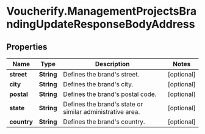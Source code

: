 # Voucherify.ManagementProjectsBrandingUpdateResponseBodyAddress

## Properties

Name | Type | Description | Notes
------------ | ------------- | ------------- | -------------
**street** | **String** | Defines the brand&#39;s street. | [optional] 
**city** | **String** | Defines the brand&#39;s city. | [optional] 
**postal** | **String** | Defines the brand&#39;s postal code. | [optional] 
**state** | **String** | Defines the brand&#39;s state or similar administrative area. | [optional] 
**country** | **String** | Defines the brand&#39;s country. | [optional] 


